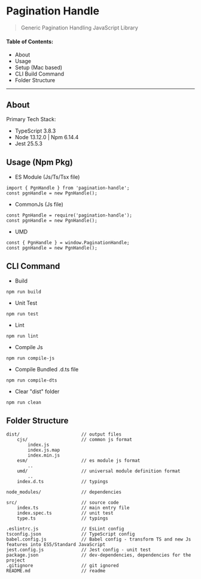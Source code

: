# Pagination Handle
> Generic Pagination Handling JavaScript Library

#### Table of Contents:
* About
* Usage
* Setup (Mac based) 
* CLI Build Command
* Folder Structure

---

## About
Primary Tech Stack: 
* TypeScript 3.8.3
* Node 13.12.0 | Npm 6.14.4
* Jest 25.5.3


## Usage (Npm Pkg)
* ES Module (Js/Ts/Tsx file)
```
import { PgnHandle } from 'pagination-handle';
const pgnHandle = new PgnHandle();
```
* CommonJs (Js file)
```
const PgnHandle = require('pagination-handle');
const pgnHandle = new PgnHandle();
```
* UMD
```
const { PgnHandle } = window.PaginationHandle;
const pgnHandle = new PgnHandle();
```


## CLI Command
* Build
```
npm run build
```
* Unit Test
```
npm run test
```
* Lint
```
npm run lint
```
* Compile Js
```
npm run compile-js
```
* Compile Bundled .d.ts file
```
npm run compile-dts
```
* Clear "dist" folder
```
npm run clean
```

## Folder Structure
    dist/                       // output files
        cjs/                    // common js format
            index.js            
            index.js.map
            index.min.js
        esm/                    // es module js format
            ..
        umd/                    // universal module definition format
            ..
        index.d.ts              // typings
        
    node_modules/               // dependencies

    src/                        // source code
        index.ts                // main entry file
        index.spec.ts           // unit test
        type.ts                 // typings

    .eslintrc.js                // EsLint config
    tsconfig.json               // TypeScript config 
    babel.config.js             // Babel config - transform TS and new Js features into ES5/Standard JavaScript
    jest.config.js              // Jest config - unit test
    package.json                // dev-dependencies, dependencies for the project    
    .gitignore                  // git ignored
    README.md                   // readme
